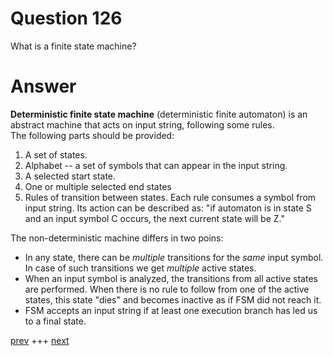 
# Question 126


What is a finite state machine?


# Answer



__Deterministic finite state machine__ (deterministic finite automaton) is an
abstract machine that acts on input string, following some rules.  
The following parts should be provided:

1.  A set of states.
2.  Alphabet -- a set of symbols that can appear in the input string.
3.  A selected start state.
4.  One or multiple selected end states
5.  Rules of transition between states. Each rule consumes a symbol from input string.
Its action can be described as: "if automaton is in state S and an input symbol C
occurs, the next current state will be Z."

The non-deterministic machine differs in two poins:
* In any state, there can be _multiple_ transitions for the _same_ input symbol. In case of such transitions we get _multiple_ active states.
* When an input symbol is analyzed, the transitions from all active states are
performed. When there is no rule to follow from one of the active states, this
state "dies" and becomes inactive as if FSM did not reach it. 
* FSM accepts an input string if at least one execution branch has led us to a
final state.



[prev](125.md) +++ [next](127.md)
